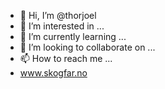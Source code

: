 - 👋 Hi, I’m @thorjoel
- 👀 I’m interested in ...
- 🌱 I’m currently learning ...
- 💞️ I’m looking to collaborate on ...
- 📫 How to reach me ...
- www.skogfar.no
<!---
thorjoel/thorjoel is a ✨ special ✨ repository because its `README.md` (this file) appears on your GitHub profile.
You can click the Preview link to take a look at your changes.
--->
